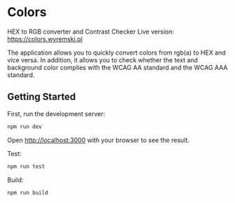 # Colors
HEX to RGB converter and Contrast Checker
Live version: https://colors.wyremski.pl

The application allows you to quickly convert colors from rgb(a) to HEX and vice versa.
In addition, it allows you to check whether the text and background color complies with the WCAG AA standard and the WCAG AAA standard.

## Getting Started

First, run the development server:

```bash
npm run dev
```

Open [http://localhost:3000](http://localhost:3000) with your browser to see the result.

Test:

```bash
npm run test
```

Build:

```bash
npm run build
```
